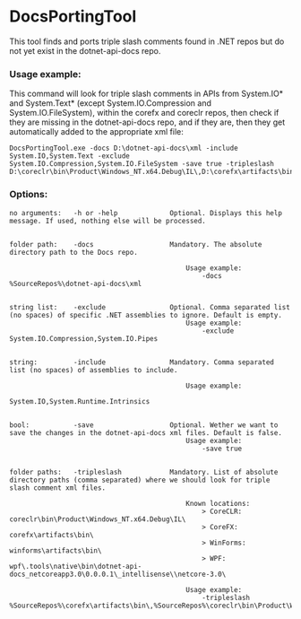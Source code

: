 # DocsPortingTool

This tool finds and ports triple slash comments found in .NET repos but do not yet exist in the dotnet-api-docs repo.

### Usage example:

This command will look for triple slash comments in APIs from System.IO* and System.Text* (except System.IO.Compression and System.IO.FileSystem), within the corefx and coreclr repos, then check if they are missing in the dotnet-api-docs repo, and if they are, then they get automatically added to the appropriate xml file:

```
DocsPortingTool.exe -docs D:\dotnet-api-docs\xml -include System.IO,System.Text -exclude System.IO.Compression,System.IO.FileSystem -save true -tripleslash D:\coreclr\bin\Product\Windows_NT.x64.Debug\IL\,D:\corefx\artifacts\bin\
```

### Options:

    no arguments:   -h or -help             Optional. Displays this help message. If used, nothing else will be processed.


    folder path:    -docs                   Mandatory. The absolute directory path to the Docs repo.

                                                Usage example:
                                                    -docs %SourceRepos%\dotnet-api-docs\xml


    string list:    -exclude                Optional. Comma separated list (no spaces) of specific .NET assemblies to ignore. Default is empty.
                                                Usage example:
                                                    -exclude System.IO.Compression,System.IO.Pipes


    string:         -include                Mandatory. Comma separated list (no spaces) of assemblies to include.

                                                Usage example:
                                                    System.IO,System.Runtime.Intrinsics


    bool:           -save                   Optional. Wether we want to save the changes in the dotnet-api-docs xml files. Default is false.
                                                Usage example:
                                                    -save true


    folder paths:   -tripleslash            Mandatory. List of absolute directory paths (comma separated) where we should look for triple slash comment xml files.

                                                Known locations:
                                                    > CoreCLR:   coreclr\bin\Product\Windows_NT.x64.Debug\IL\
                                                    > CoreFX:    corefx\artifacts\bin\
                                                    > WinForms:  winforms\artifacts\bin\
                                                    > WPF:       wpf\.tools\native\bin\dotnet-api-docs_netcoreapp3.0\0.0.0.1\_intellisense\\netcore-3.0\

                                                Usage example:
                                                    -tripleslash %SourceRepos%\corefx\artifacts\bin\,%SourceRepos%\coreclr\bin\Product\Windows_NT.x64.Debug\IL\

